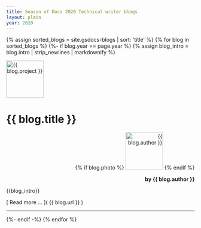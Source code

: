 ```yaml
---
title: Season of Docs 2020 Technical writer blogs
layout: plain
year: 2020
---
```


{% assign sorted_blogs = site.gsdocs-blogs | sort: 'title' %}
{% for blog in sorted_blogs %}
{%- if blog.year == page.year %}
{% assign blog_intro = blog.intro | strip_newlines | markdownify %}
<div class="blog-header" style="text-align: left">
  <div class="row">
    <div class="col-md-2">
      <img src="/images/{{ blog.logo }}" alt="{{ blog.project }}" width="100px">
    </div>
    <div class="col-md-8">
      <h1>{{ blog.title }}</h1>
    </div> 
    <div class="col-md-2" style="text-align: right;">
      {% if blog.photo %}
      <img src="/images/{{ blog.photo }}" alt="{{ blog.author }}" width="100px">
      {% endif %}
      <p style="font-weight: bold;"> by {{ blog.author }}</p> 
    </div>
  </div>
</div>
{{blog_intro}}

[ Read more ... ]( {{ blog.url }} )
<hr>
{%- endif -%}
{% endfor %}
